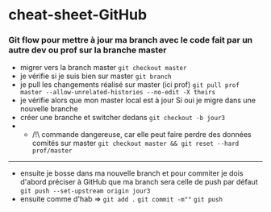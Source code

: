 # cheat-sheet-GitHub

 ### Git flow pour mettre à jour ma branch avec le code fait par un autre dev ou prof sur la branche master
- migrer vers la branch master `git checkout master`
- je vérifie si je suis bien sur master `git branch`
- je pull les changements réalisé sur master (ici prof)  `git pull prof master --allow-unrelated-histories --no-edit -X theirs`
- je vérifie alors que mon master local est à jour Si oui je migre dans une nouvelle branche
- créer une branche et switcher dedans `git checkout -b jour3`
- - /!\ commande dangereuse, car elle peut faire perdre des données comités sur master `git checkout master && git reset --hard prof/master`
---
- ensuite je bosse dans ma nouvelle branch et pour commiter je dois d'abord préciser à GitHub que ma branch sera celle de push par défaut  `git push --set-upstream origin jour3`
- ensuite comme d'hab => `git add .` `git commit -m""`  `git push`





